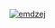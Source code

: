 <a href="http://i.imgur.com/Lq1I978.gif"><img src="http://i.imgur.com/Lq1I978.gif" title="emdzej"/></a>
